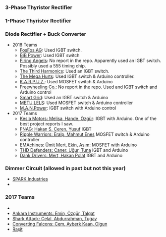 
### 3-Phase Thyristor Rectifier


### 1-Phase Thyristor Rectifier


### Diode Rectifier + Buck Converter
- 2018 Teams
    - [FosFos AG](https://github.com/sametyildirima/FosFos-AG/blob/master/Latex_Report/ee463_hardware.pdf):  Used IGBT switch.
    - [BiB Power]( https://github.com/ismail-ataseven/BiB-Power/blob/7a01ebb5e4cc72ef8b2fff40187602b179af3daa/Hardware%20Report-BiB%20Power-2030120-2031318-2030377.pdf): Used IGBT switch
    - [Firing Angels](https://github.com/nailtosun/EE-463-Hardware-Project): No report in the repo. Apparently used an IGBT switch. Possibly used a 555 timing chip.
    - [The Third Harmonics](https://github.com/EnesAyaz/EE463-HardwareProject/blob/master/Reports/Component%20Selection.docx): Used an IGBT switch.
    - [The Mega Hurts](https://github.com/bulbulbahar/EE463_HardwareProject/blob/master/EE463_HardwareProjectReport-4.pdf): Used IGBT switch & Arduino controller.
    - [K.A.R.P.U.Z.](https://github.com/gurkandyilmaz/EE463-Hardware_Project/blob/master/Documentation/karpuzreport.pdf): Used MOSFET switch & Arduino
    - [Freewheeling Co.](https://github.com/anilcanbudak/EE463-Hardware-Project): No report in the repo. Used and IGBT switch and Arduino control
    - [Smart Grid](https://github.com/ivenguzel/EE463-Hardware_Project/blob/master/SmartGrid_Hardware_Report.pdf): Used an IGBT switch & Arduino
    - [METU LELS](https://github.com/yusufselimkaratas/463HardwareProject/blob/master/EE463%20Hardware%20Project%20Report%20final.pdf): Used MOSFET switch & Arduino controller
    - [M.A.N.Power](https://github.com/nevzatsafasenyayla/M.A.N.Power/blob/master/463%20Hardware%20Report-M.A.N%20Power.pdf): IGBT switch with Arduino control
- 2017 Teams
    - [Kesla Motors: Melisa, Hande, Özgür](https://github.com/ghandeb/KESLA-Motors/blob/master/HW_Project_KeslaMotors_Melisa_Hande_%C3%96zg%C3%BCr_46616_279732244.pdf): IGBT with Arduino. One of the best project reports I saw.
    - [FNAG: Hakan S, Ceren, Yusuf](https://github.com/hakansrc/EE463-Hardware-Project-team-FNAG/blob/master/Report.docx) IGBT
    - [Ripple Warriors: Eralp, Mahmut Enes](https://github.com/MehmetEralpKose/Ripple-Warriors-Hardware-Project-) MOSFET switch & Arduino controller
    - [EMAchines: Ümit Mert, Ekin, Asım](https://github.com/caglarmert/EE463-Hardware-Project/blob/master/Reports/EE463_Hardware_Project_Final_Report_EMAchines.pdf): MOSFET with Arduino
    - [THD Defenders: Caner, Uğur, Tuna](https://github.com/caneryagci/EE_463-Hardware-Project/blob/master/EE463%20Hardware%20Project%20Report%20(THD%20Defenders).pdf) IGBT and Arduino
    - [Dank Drivers: Mert, Hakan Polat](https://github.com/hakanpolat/EE463--Dank-Drivers/blob/master/EE463HardwareProject_Report.pdf) IGBT and Arduino

### Dimmer Circuit (allowed in past but not this year)
- [SPARK Industries](https://github.com/hhintoglu/EE463_Hardware_Project)
- 


### 2017 Teams

- 
- [Ankara Instruments: Emin, Özgür, Talgat](https://github.com/emincinalioglu/Ankara-Instruments)
- [Shark Attack: Celal, Abdurrahman, Tugay](https://github.com/celalkavlak/EE463_Hardware_Project)
- [Converting Falcons: Cem, Ayberk Kaan, Olgun](https://github.com/OlgunErdogan/Converting_Falcons)
- [Raşit](https://github.com/rasitgokmen/EE463-Project)






